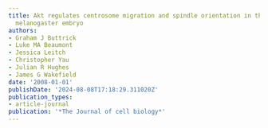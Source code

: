 ```yaml
---
title: Akt regulates centrosome migration and spindle orientation in the early Drosophila
  melanogaster embryo
authors:
- Graham J Buttrick
- Luke MA Beaumont
- Jessica Leitch
- Christopher Yau
- Julian R Hughes
- James G Wakefield
date: '2008-01-01'
publishDate: '2024-08-08T17:18:29.311020Z'
publication_types:
- article-journal
publication: '*The Journal of cell biology*'
---
```

